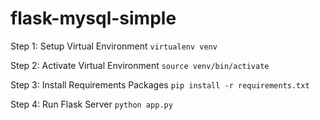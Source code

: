 # flask-mysql-simple

Step 1: Setup Virtual Environment 
`virtualenv venv`

Step 2: Activate Virtual Environment
`source venv/bin/activate`

Step 3: Install Requirements Packages
`pip install -r requirements.txt`

Step 4: Run Flask Server
`python app.py`

